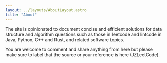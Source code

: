 ```yaml
---
layout: ../layouts/AboutLayout.astro
title: "About"
---
```


The site is opinionated to document concise and efficient solutions for data structure and algorithm questions such as those in leetcode and lintcode in Java, Python, C++ and Rust, and related software topics.

You are welcome to comment and share anything from here but please make sure to label that the source or your reference is here (JZLeetCode).
